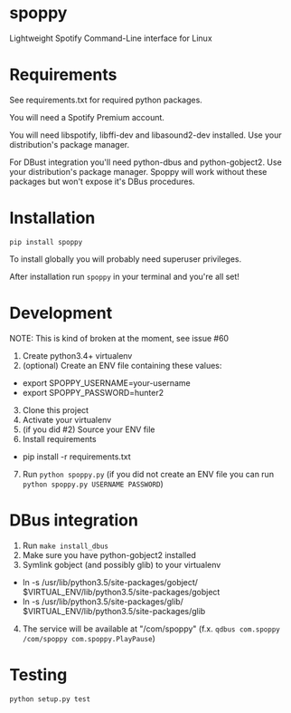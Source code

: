 # spoppy
Lightweight Spotify Command-Line interface for Linux

# Requirements

See requirements.txt for required python packages.

You will need a Spotify Premium account.

You will need libspotify, libffi-dev and libasound2-dev installed. Use your distribution's package manager.

For DBust integration you'll need python-dbus and python-gobject2. Use your distribution's package manager. Spoppy will work without these packages but won't expose it's DBus procedures.

# Installation

`pip install spoppy`

To install globally you will probably need superuser privileges.

After installation run `spoppy` in your terminal and you're all set!

# Development

NOTE: This is kind of broken at the moment, see issue #60

1. Create python3.4+ virtualenv
2. (optional) Create an ENV file containing these values:
  * export SPOPPY_USERNAME=your-username
  * export SPOPPY_PASSWORD=hunter2
3. Clone this project
4. Activate your virtualenv
5. (if you did #2) Source your ENV file
6. Install requirements
  * pip install -r requirements.txt
7. Run `python spoppy.py` (if you did not create an ENV file you can run `python spoppy.py USERNAME PASSWORD`)

# DBus integration

1. Run `make install_dbus`
2. Make sure you have python-gobject2 installed
3. Symlink gobject (and possibly glib) to your virtualenv
  * ln -s /usr/lib/python3.5/site-packages/gobject/ $VIRTUAL_ENV/lib/python3.5/site-packages/gobject
  * ln -s /usr/lib/python3.5/site-packages/glib/ $VIRTUAL_ENV/lib/python3.5/site-packages/glib
4. The service will be available at "/com/spoppy" (f.x. `qdbus com.spoppy /com/spoppy com.spoppy.PlayPause`)

# Testing

`python setup.py test`